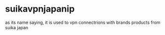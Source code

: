 # suikavpnjapanip
as its name saying, it is used to vpn connectrions with brands products from suika japan
